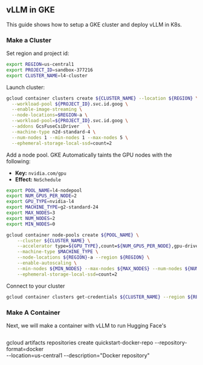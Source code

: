 ## vLLM in GKE

This guide shows how to setup a GKE cluster and deploy vLLM in K8s.

### Make a Cluster

Set region and project id:
```bash
export REGION=us-central1
export PROJECT_ID=sandbox-377216
export CLUSTER_NAME=l4-cluster
```

Launch cluster:
```bash
gcloud container clusters create ${CLUSTER_NAME} --location ${REGION} \
  --workload-pool ${PROJECT_ID}.svc.id.goog \
  --enable-image-streaming \
  --node-locations=$REGION-a \
  --workload-pool=${PROJECT_ID}.svc.id.goog \
  --addons GcsFuseCsiDriver   \
  --machine-type n2d-standard-4 \
  --num-nodes 1 --min-nodes 1 --max-nodes 5 \
  --ephemeral-storage-local-ssd=count=2
```

Add a node pool. GKE Automatically taints the GPU nodes with the following:
- **Key:** `nvidia.com/gpu`
- **Effect:** `NoSchedule`

```bash
export POOL_NAME=l4-nodepool
export NUM_GPUS_PER_NODE=2
export GPU_TYPE=nvidia-l4
export MACHINE_TYPE=g2-standard-24
export MAX_NODES=3
export NUM_NODES=2
export MIN_NODES=0

gcloud container node-pools create ${POOL_NAME} \
    --cluster ${CLUSTER_NAME} \
    --accelerator type=${GPU_TYPE},count=${NUM_GPUS_PER_NODE},gpu-driver-version=latest \
    --machine-type $MACHINE_TYPE \
    --node-locations ${REGION}-a --region ${REGION} \
    --enable-autoscaling \
    --min-nodes ${MIN_NODES} --max-nodes ${MAX_NODES} --num-nodes ${NUM_NODES} \
    --ephemeral-storage-local-ssd=count=2
```

Connect to your cluster

```bash
gcloud container clusters get-credentials ${CLUSTER_NAME} --region ${REGION} --project ${PROJECT_ID}
```






### Make A Container

Next, we will make a container with vLLM to run Hugging Face's

```bash

```
gcloud artifacts repositories create quickstart-docker-repo --repository-format=docker \
--location=us-central1 --description="Docker repository"